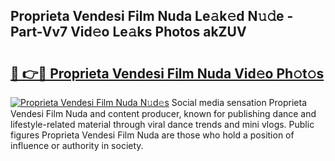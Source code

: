 ## Proprieta Vendesi Film Nuda Le𝚊k𝚎d N𝚞𝚍e - Part-Vv7 Vid𝚎o Le𝚊ks Photos akZUV

# <h2><a href="http://fbf1xrx.evod.top/?m=Proprieta+Vendesi+Film+Nuda">🔗 👉🔴 Proprieta Vendesi Film Nuda Vid𝚎o Ph𝚘t𝚘s</a></h2>

[![Proprieta Vendesi Film Nuda N𝚞d𝚎s](https://i.imgur.com/8V9OHl7.gif)](http://fbf1xrx.evod.top/?m=Proprieta+Vendesi+Film+Nuda)
Social media sensation Proprieta Vendesi Film Nuda and content producer, known for publishing dance and lifestyle-related material through viral dance trends and mini vlogs. Public figures Proprieta Vendesi Film Nuda are those who hold a position of influence or authority in society. 
